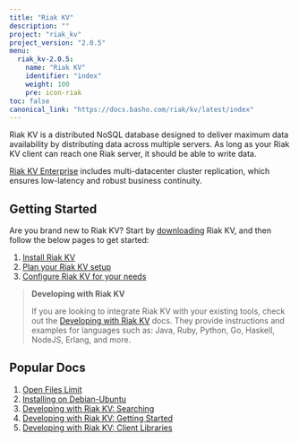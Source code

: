 ```yaml
---
title: "Riak KV"
description: ""
project: "riak_kv"
project_version: "2.0.5"
menu:
  riak_kv-2.0.5:
    name: "Riak KV"
    identifier: "index"
    weight: 100
    pre: icon-riak
toc: false
canonical_link: "https://docs.basho.com/riak/kv/latest/index"
---
```


[aboutenterprise]: http://basho.com/contact/
[config index]: /riak/kv/2.0.5/configuring
[dev index]: /riak/kv/2.0.5/developing
[downloads]: /riak/kv/2.0.5/downloads/
[install index]: /riak/kv/2.0.5/setup/installing/
[plan index]: /riak/kv/2.0.5/setup/planning
[perf open files]: /riak/kv/2.0.5/using/performance/open-files-limit
[install debian & ubuntu]: /riak/kv/2.0.5/setup/installing/debian-ubuntu
[usage search]: /riak/kv/2.0.5/developing/usage/search
[getting started]: /riak/kv/2.0.5/developing/getting-started
[dev client libraries]: /riak/kv/2.0.5/developing/client-libraries



Riak KV is a distributed NoSQL database designed to deliver maximum data availability by distributing data across multiple servers. As long as your Riak KV client can reach one Riak server, it should be able to write data.

[Riak KV Enterprise][aboutenterprise] includes multi-datacenter cluster replication, which ensures low-latency and robust business continuity.

## Getting Started

Are you brand new to Riak KV? Start by [downloading][downloads] Riak KV, and then follow the below pages to get started:

1. [Install Riak KV][install index]
2. [Plan your Riak KV setup][plan index]
3. [Configure Riak KV for your needs][config index]

>**Developing with Riak KV**
>
>If you are looking to integrate Riak KV with your existing tools, check out the [Developing with Riak KV][dev index] docs. They provide instructions and examples for languages such as: Java, Ruby, Python, Go, Haskell, NodeJS, Erlang, and more.

## Popular Docs

1. [Open Files Limit][perf open files]
2. [Installing on Debian-Ubuntu][install debian & ubuntu]
3. [Developing with Riak KV: Searching][usage search]
4. [Developing with Riak KV: Getting Started][getting started]
5. [Developing with Riak KV: Client Libraries][dev client libraries]

